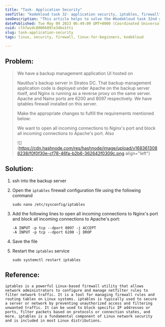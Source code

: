 ```yaml
---
title: "Task- Application Security"
seoTitle: "kodekloud task 32- application security, iptables, firewall"
seoDescription: "This article helps to solve the #kodekloud task 32nd challenge under sys admin category"
datePublished: Tue May 09 2023 06:49:09 GMT+0000 (Coordinated Universal Time)
cuid: clhfwvdc8000k09le34bo1tti
slug: task-application-security
tags: linux, security, firewall, linux-for-beginners, kodekloud

---
```


## Problem:

> We have a backup management application UI hosted on
> 
> Nautilus's backup server in Stratos DC. That backup management application code is deployed under Apache on the backup server itself, and Nginx is running as a reverse proxy on the same server. Apache and Nainx ports are 6200 and 8097 respectively. We have iptables firewall installed on this server.
> 
> Make the appropriate changes to fulfill the requirements mentioned below:
> 
> We want to open all incoming connections to Nginx's port and block all incoming connections to Apache's port. Also
> 
> ![](https://cdn.hashnode.com/res/hashnode/image/upload/v1683613088238/f0f0f30e-cf78-46fa-b2b6-362642f0309c.png align="left")

## Solution:

1. ssh into the backup server
    
2. Open the `iptables` firewall configuration file using the following command
    
    ```plaintext
    sudo nano /etc/sysconfig/iptables
    ```
    
3. Add the following lines to open all incoming connections to Nginx's port and block all incoming connections to Apache's port:
    
    ```plaintext
    -A INPUT -p tcp --dport 8097 -j ACCEPT
    -A INPUT -p tcp --dport 6200 -j DROP
    ```
    
4. Save the file
    
5. Restart the `iptables` service
    
    ```plaintext
    sudo systemctl restart iptables
    ```
    

## Reference:

`iptables is a powerful Linux-based firewall utility that allows network administrators to configure and manage netfilter rules to filter network traffic. It is a tool for managing firewall rules and routing tables on Linux systems. iptables is typically used to secure a server or network by preventing unauthorized access and filtering unwanted traffic. It can be used to block specific IP addresses or ports, filter packets based on protocols or connection states, and more. iptables is a fundamental component of Linux network security and is included in most Linux distributions.`
